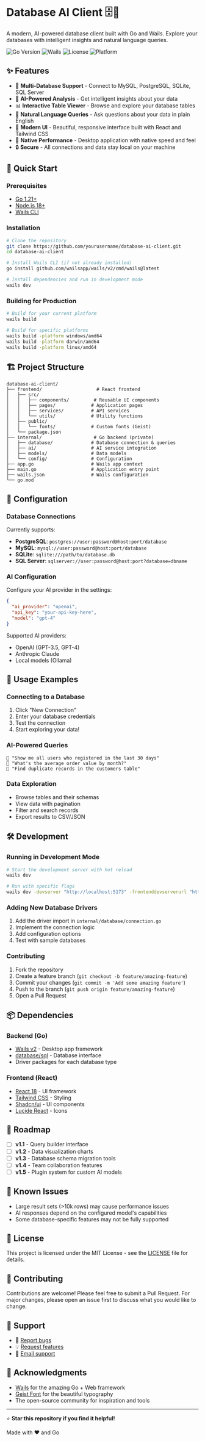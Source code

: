 # Database AI Client 🗄️🤖

A modern, AI-powered database client built with Go and Wails. Explore your databases with intelligent insights and natural language queries.

![Go Version](https://img.shields.io/badge/Go-1.21+-00ADD8?style=flat&logo=go)
![Wails](https://img.shields.io/badge/Wails-v2.10+-FF6B6B?style=flat&logo=wails)
![License](https://img.shields.io/badge/License-MIT-green.svg)
![Platform](https://img.shields.io/badge/Platform-Windows%20|%20macOS%20|%20Linux-lightgrey)

## ✨ Features

- 🔗 **Multi-Database Support** - Connect to MySQL, PostgreSQL, SQLite, SQL Server
- 🤖 **AI-Powered Analysis** - Get intelligent insights about your data
- 📊 **Interactive Table Viewer** - Browse and explore your database tables
- 💬 **Natural Language Queries** - Ask questions about your data in plain English
- 🎨 **Modern UI** - Beautiful, responsive interface built with React and Tailwind CSS
- 🚀 **Native Performance** - Desktop application with native speed and feel
- 🔒 **Secure** - All connections and data stay local on your machine

## 🚀 Quick Start

### Prerequisites

- [Go 1.21+](https://golang.org/dl/)
- [Node.js 18+](https://nodejs.org/)
- [Wails CLI](https://wails.io/docs/gettingstarted/installation)

### Installation

```bash
# Clone the repository
git clone https://github.com/yourusername/database-ai-client.git
cd database-ai-client

# Install Wails CLI (if not already installed)
go install github.com/wailsapp/wails/v2/cmd/wails@latest

# Install dependencies and run in development mode
wails dev
```

### Building for Production

```bash
# Build for your current platform
wails build

# Build for specific platforms
wails build -platform windows/amd64
wails build -platform darwin/amd64
wails build -platform linux/amd64
```

## 🏗️ Project Structure

```
database-ai-client/
├── frontend/                    # React frontend
│   ├── src/
│   │   ├── components/         # Reusable UI components
│   │   ├── pages/             # Application pages
│   │   ├── services/          # API services
│   │   └── utils/             # Utility functions
│   ├── public/
│   │   └── fonts/             # Custom fonts (Geist)
│   └── package.json
├── internal/                   # Go backend (private)
│   ├── database/              # Database connection & queries
│   ├── ai/                    # AI service integration
│   ├── models/                # Data models
│   └── config/                # Configuration
├── app.go                     # Wails app context
├── main.go                    # Application entry point
├── wails.json                 # Wails configuration
└── go.mod
```

## 🔧 Configuration

### Database Connections

Currently supports:
- **PostgreSQL**: `postgres://user:password@host:port/database`
- **MySQL**: `mysql://user:password@host:port/database`
- **SQLite**: `sqlite:///path/to/database.db`
- **SQL Server**: `sqlserver://user:password@host:port?database=dbname`

### AI Configuration

Configure your AI provider in the settings:

```json
{
  "ai_provider": "openai",
  "api_key": "your-api-key-here",
  "model": "gpt-4"
}
```

Supported AI providers:
- OpenAI (GPT-3.5, GPT-4)
- Anthropic Claude
- Local models (Ollama)

## 🎯 Usage Examples

### Connecting to a Database

1. Click "New Connection"
2. Enter your database credentials
3. Test the connection
4. Start exploring your data!

### AI-Powered Queries

```
🤖 "Show me all users who registered in the last 30 days"
🤖 "What's the average order value by month?"
🤖 "Find duplicate records in the customers table"
```

### Data Exploration

- Browse tables and their schemas
- View data with pagination
- Filter and search records
- Export results to CSV/JSON

## 🛠️ Development

### Running in Development Mode

```bash
# Start the development server with hot reload
wails dev

# Run with specific flags
wails dev -devserver "http://localhost:5173" -frontenddevserverurl "http://localhost:5173"
```

### Adding New Database Drivers

1. Add the driver import in `internal/database/connection.go`
2. Implement the connection logic
3. Add configuration options
4. Test with sample databases

### Contributing

1. Fork the repository
2. Create a feature branch (`git checkout -b feature/amazing-feature`)
3. Commit your changes (`git commit -m 'Add some amazing feature'`)
4. Push to the branch (`git push origin feature/amazing-feature`)
5. Open a Pull Request

## 📦 Dependencies

### Backend (Go)
- [Wails v2](https://github.com/wailsapp/wails) - Desktop app framework
- [database/sql](https://pkg.go.dev/database/sql) - Database interface
- Driver packages for each database type

### Frontend (React)
- [React 18](https://reactjs.org/) - UI framework
- [Tailwind CSS](https://tailwindcss.com/) - Styling
- [Shadcn/ui](https://ui.shadcn.com/) - UI components
- [Lucide React](https://lucide.dev/) - Icons

## 🚦 Roadmap

- [ ] **v1.1** - Query builder interface
- [ ] **v1.2** - Data visualization charts
- [ ] **v1.3** - Database schema migration tools
- [ ] **v1.4** - Team collaboration features
- [ ] **v1.5** - Plugin system for custom AI models

## 🐛 Known Issues

- Large result sets (>10k rows) may cause performance issues
- AI responses depend on the configured model's capabilities
- Some database-specific features may not be fully supported

## 📄 License

This project is licensed under the MIT License - see the [LICENSE](LICENSE) file for details.

## 🤝 Contributing

Contributions are welcome! Please feel free to submit a Pull Request. For major changes, please open an issue first to discuss what you would like to change.

## 💬 Support

- 🐛 [Report bugs](https://github.com/amacapozzi/database-ai-client/issues)
- 💡 [Request features](https://github.com/amacapozzi/database-ai-client/issues)
- 📧 [Email support](mailto:amacapozzi07@gmail.com)

## 🙏 Acknowledgments

- [Wails](https://wails.io/) for the amazing Go + Web framework
- [Geist Font](https://vercel.com/font) for the beautiful typography
- The open-source community for inspiration and tools

---

⭐ **Star this repository if you find it helpful!**

Made with ❤️ and Go
